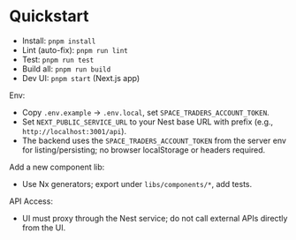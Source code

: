 # Quickstart

- Install: `pnpm install`
- Lint (auto-fix): `pnpm run lint`
- Test: `pnpm run test`
- Build all: `pnpm run build`
- Dev UI: `pnpm start` (Next.js app)

Env:
- Copy `.env.example` → `.env.local`, set `SPACE_TRADERS_ACCOUNT_TOKEN`.
 - Set `NEXT_PUBLIC_SERVICE_URL` to your Nest base URL with prefix (e.g., `http://localhost:3001/api`).
 - The backend uses the `SPACE_TRADERS_ACCOUNT_TOKEN` from the server env for listing/persisting; no browser localStorage or headers required.

Add a new component lib:
- Use Nx generators; export under `libs/components/*`, add tests.

API Access:
- UI must proxy through the Nest service; do not call external APIs directly from the UI.
